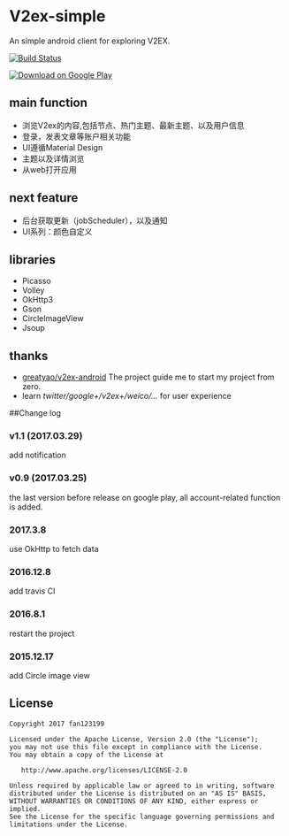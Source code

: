# V2ex-simple
An simple android client for exploring V2EX.

[![Build Status](https://travis-ci.org/fan123199/V2ex-simple.svg?branch=master)](https://travis-ci.org/fan123199/V2ex-simple)


[![Download on Google Play](https://play.google.com/intl/en_us/badges/images/generic/zh-cn_badge_web_generic.png)](https://play.google.com/store/apps/details?id=im.fdx.v2ex&pcampaignid=MKT-Other-global-all-co-prtnr-py-PartBadge-Mar2515-1)

## main function

+ 浏览V2ex的内容,包括节点、热门主题、最新主题、以及用户信息
+ 登录，发表文章等账户相关功能
+ UI遵循Material Design
+ 主题以及详情浏览
+ 从web打开应用

## next feature

+ 后台获取更新（jobScheduler），以及通知
+ UI系列：颜色自定义

## libraries

+ Picasso
+ Volley
+ OkHttp3
+ Gson
+ CircleImageView
+ Jsoup

## thanks

+ [greatyao/v2ex-android](https://github.com/greatyao/v2ex-android/tree/master)
The project guide me to start my project from zero.
+ learn *twitter/google+/v2ex+/weico/...* for user experience

##Change log


### v1.1 (2017.03.29)

add notification



### v0.9 (2017.03.25)

the last version before release on google play,
 all account-related function is added.

### 2017.3.8

use OkHttp to fetch data

### 2016.12.8

add travis CI

### 2016.8.1

restart the project

### 2015.12.17

add Circle image view

## License

    Copyright 2017 fan123199
    
    Licensed under the Apache License, Version 2.0 (the "License");
    you may not use this file except in compliance with the License.
    You may obtain a copy of the License at
    
       http://www.apache.org/licenses/LICENSE-2.0
    
    Unless required by applicable law or agreed to in writing, software
    distributed under the License is distributed on an "AS IS" BASIS,
    WITHOUT WARRANTIES OR CONDITIONS OF ANY KIND, either express or implied.
    See the License for the specific language governing permissions and
    limitations under the License.
